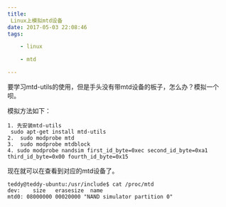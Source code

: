 ```yaml
---
title:
 Linux上模拟mtd设备
date: 2017-05-03 22:08:46
tags:

	- linux

	- mtd

---
```


要学习mtd-utils的使用，但是手头没有带mtd设备的板子，怎么办？模拟一个呗。

模拟方法如下：

```
1. 先安装mtd-utils
 sudo apt-get install mtd-utils
2.  sudo modprobe mtd  
3.  sudo modprobe mtdblock
4. sudo modprobe nandsim first_id_byte=0xec second_id_byte=0xa1 third_id_byte=0x00 fourth_id_byte=0x15 
```

现在就可以在查看到对应的mtd设备了。

```
teddy@teddy-ubuntu:/usr/include$ cat /proc/mtd
dev:    size   erasesize  name
mtd0: 08000000 00020000 "NAND simulator partition 0"
```

